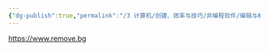 ```yaml
---
{"dg-publish":true,"permalink":"/3 计算机/创建、效率与技巧/非编程软件/编辑与格式/图片去背景/","title":"图片去背景"}
---
```


https://www.remove.bg